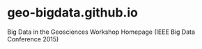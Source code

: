 # geo-bigdata.github.io
Big Data in the Geosciences Workshop Homepage (IEEE Big Data Conference 2015)
